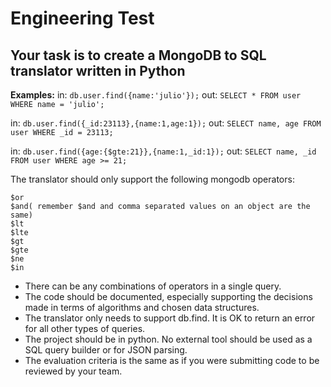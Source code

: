 # Engineering Test

## Your task is to create a MongoDB to SQL translator written in Python

**Examples:**
in: `db.user.find({name:'julio'});`
out: `SELECT * FROM user WHERE name = 'julio';`
						
in: `db.user.find({_id:23113},{name:1,age:1});`
out: `SELECT name, age FROM user WHERE _id = 23113;`
						
in: `db.user.find({age:{$gte:21}},{name:1,_id:1});`
out: `SELECT name, _id FROM user WHERE age >= 21;`
						
The translator should only support the following mongodb operators:
```						
$or
$and( remember $and and comma separated values on an object are the same) 
$lt
$lte
$gt
$gte
$ne
$in
```

- There can be any combinations of operators in a single query.
- The code should be documented, especially supporting the decisions made in terms of algorithms and chosen data structures.
- The translator only needs to support db.find. It is OK to return an error for all other types of queries.
- The project should be in python. No external tool should be used as a SQL query builder or for JSON parsing.
- The evaluation criteria is the same as if you were submitting code to be reviewed by your team.
